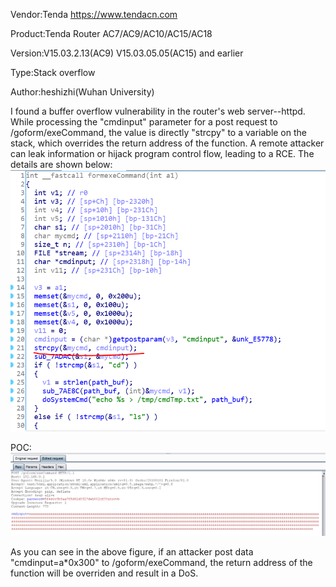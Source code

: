 Vendor:Tenda https://www.tendacn.com

Product:Tenda Router AC7/AC9/AC10/AC15/AC18

Version:V15.03.2.13(AC9)    V15.03.05.05(AC15) and earlier

Type:Stack overflow

Author:heshizhi(Wuhan University)

I found a buffer overflow vulnerability in the router's web server--httpd. While processing the "cmdinput" parameter for a post request to /goform/exeCommand, the value is directly "strcpy" to a variable on the stack, which overrides the return address of the function. A remote attacker can leak information or hijack program control flow, leading to a RCE.
The details are shown below: 
![image](https://github.com/pwnninja/tenda/blob/main/images/formexeCommandStackoverflow1.png)

POC:
![image](https://github.com/pwnninja/tenda/blob/main/images/formexeCommandStackoverflow2.png)

As you can see in the above figure, if an attacker post data "cmdinput=a*0x300" to /goform/exeCommand, the return address of the function will be overriden and result in a DoS.

